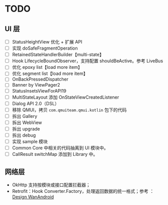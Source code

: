# TODO

## UI 层

- [ ] StatusHeightView 优化 + 扩展 API
- [ ] 实现 doSafeFragmentOperation
- [ ] RetainedStateHandlerBuilder【multi-state】
- [ ] Hook LifecycleBoundObserver，支持配置 shouldBeActive。参考 LiveBus
- [ ] 优化 epoxy list【load more item】
- [ ] 优化 segment list【load more item】
- [ ] OnBackPressedDispatcher
- [ ] Banner by ViewPager2
- [ ] StatusInsetsViewForAPI19
- [ ] MultiStateLayout 添加 OnStateViewCreatedListener
- [ ] Dialog API 2.0（DSL）
- [ ] 移除 QMUI，拷贝 `com.qmuiteam.qmui.kotlin` 包下的代码
- [ ] 拆出 Gallery
- [ ] 拆出 WebView
- [ ] 拆出 upgrade
- [ ] 拆出 debug
- [ ] 实现 sample 模块
- [ ] Common Core 中相关的代码抽离到 UI 模块中。
- [ ] CallResult switchMap 添加到 Library 中。

## 网络层

- OkHttp 支持按模块或接口配置拦截器；
- Retrofit：Hook Converter.Factory，处理返回数据的统一格式；参考 ：[Design WanAndroid](https://github.com/Lowae/Design-WanAndroid)

